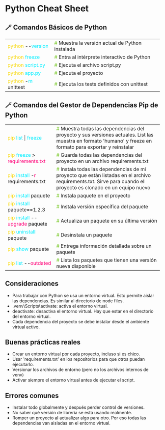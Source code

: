 # Python Cheat Sheet

<table>
    <h2>🪄 Comandos Básicos de Python</h2>
  <tr>
    <td><span style="color: #f8d910ff">python</span> --<span style="color: #00eeffff">version</span>
    </td>
    <td><span style="color: #79c928ff">#</span> Muestra la versión actual de Python instalada</td>
  </tr>
  <tr>
    <td><span style="color: #f8d910ff">python</span> <span style="color: #00eeffff">freeze</span></td>
    <td><span style="color: #79c928ff">#</span> Entra al intérprete interactivo de Python</td>
  </tr>
  <tr>
    <td><span style="color: #f8d910ff">python</span> <span style="color: #00eeffff">script.py</span>
    </td>
    <td><span style="color: #79c928ff">#</span> Ejecuta el archivo script.py</td>
  </tr>
  <tr>
    <td><span style="color: #f8d910ff">python</span> <span style="color: #00eeffff">app.py</span>
    </td>
    <td><span style="color: #79c928ff">#</span> Ejecuta el proyecto</td>
  </tr>
  <tr>
    <td><span style="color: #f8d910ff">python</span> -<span style="color: #00eeffff">m</span> unittest
    </td>
    <td><span style="color: #79c928ff">#</span> Ejecuta los tests definidos con unittest</td>
  </tr>
</table>

<table>
    <h2>🪄 Comandos del Gestor de Dependencias Pip de Python</h2>
  <tr>
    <td><span style="color: #f8d910ff">pip</span> <span style="color: #00eeffff">list</span> | <span style="color: #00eeffff">freeze</span>
    </td>
    <td><span style="color: #79c928ff">#</span> Muestra todas las dependencias del proyecto y sus versiones actuales. List las muestra en formato 'humano' y freeze en formato para exportar y reinstalar</td>
  </tr>
  <tr>
    <td><span style="color: #f8d910ff">pip</span> <span style="color: #00eeffff">freeze</span> > <span style="color: #FF0077">requirements.txt</span></td>
    <td><span style="color: #79c928ff">#</span> Guarda todas las dependencias del proyecto en un archivo requirements.txt</td>
  </tr>
  <tr>
    <td><span style="color: #f8d910ff">pip</span> <span style="color: #00eeffff">install</span> -<span style="color: #FF0077">r</span> requirements.txt
    </td>
    <td><span style="color: #79c928ff">#</span> Instala todas las dependencias de mi proyecto que están listadas en el archivo requirements.txt. Sirve para cuando el proyecto es clonado en un equipo nuevo</td>
  </tr>
  <tr>
    <td><span style="color: #f8d910ff">pip</span> <span style="color: #00eeffff">install</span> paquete
    </td>
    <td><span style="color: #79c928ff">#</span> Instala paquete en el proyecto</td>
  </tr>
    <td><span style="color: #f8d910ff">pip</span> <span style="color: #00eeffff">install</span> paquete==1.2.3
    </td>
    <td><span style="color: #79c928ff">#</span> Instala versión específica del paquete</td>
  </tr>
  </tr>
    <td><span style="color: #f8d910ff">pip</span> <span style="color: #00eeffff">install</span> --<span style="color: #FF0077">upgrade</span> paquete
    </td>
    <td><span style="color: #79c928ff">#</span> Actualiza un paquete en su última versión</td>
  </tr>
  </tr>
    <td><span style="color: #f8d910ff">pip</span> <span style="color: #00eeffff">uninstall</span> paquete
    </td>
    <td><span style="color: #79c928ff">#</span> Desinstala un paquete</td>
  </tr>
  </tr>
    <td><span style="color: #f8d910ff">pip</span> <span style="color: #00eeffff">show</span> paquete
    </td>
    <td><span style="color: #79c928ff">#</span> Entrega información detallada sobre un paquete</td>
  </tr>
  </tr>
    <td><span style="color: #f8d910ff">pip</span> <span style="color: #00eeffff">list</span> --<span style="color: #FF0077">outdated</span>
    </td>
    <td><span style="color: #79c928ff">#</span> Lista los paquetes que tienen una versión nueva disponible</td>
  </tr>
</table>

## Consideraciones
- Para trabajar con Python se usa un entorno virtual. Esto permite aislar las dependencias. Es similar al directorio de node files.
- .venv\Scripts\activate: activa el entorno virtual.
- deactivate: desactiva el entorno virtual. Hay que estar en el directorio del entorno virtual.
- Cada dependencia del proyecto se debe instalar desde el ambiente virtual activo.

## Buenas prácticas reales
- Crear un entorno virtual por cada proyecto, incluso si es chico.
- Usar 'requirements.txt' en los repositorios para que otros puedan ejecutarlo.
- Versionar los archivos de entorno (pero no los archivos internos de venv)
- Activar siempre el entorno virtual antes de ejecutar el script.

## Errores comunes
- Instalar todo globalmente y después perder control de versiones.
- No saber qué versión de librería se está usando realmente.
- Romper un proyecto al actualizar algo para otro. Por eso todas las dependencias van aisladas en el entorno virtual.